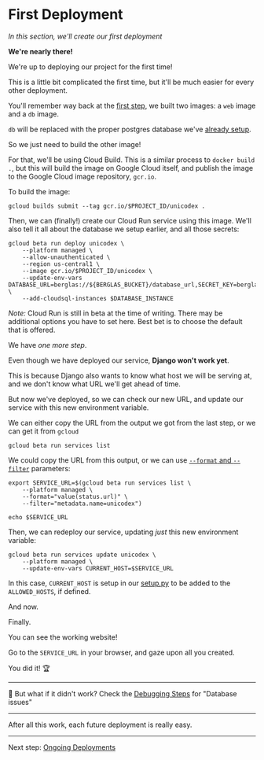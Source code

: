 # First Deployment

*In this section, we'll create our first deployment*

**We're nearly there!**

We're up to deploying our project for the first time!

This is a little bit complicated the first time, but it'll be much easier for every other deployment. 

You'll remember way back at the [first step](00-test-local.md), we built two images: a `web` image and a `db` image. 

`db` will be replaced with the proper postgres database we've [already setup](20-setup-sql.md). 

So we just need to build the other image!

For that, we'll be using Cloud Build. This is a similar process to `docker build .`, but this will build the image on Google Cloud itself, and publish the image to the Google Cloud image repository, `gcr.io`. 

To build the image:

```shell
gcloud builds submit --tag gcr.io/$PROJECT_ID/unicodex .
```

Then, we can (finally!) create our Cloud Run service using this image. We'll also tell it all about the database we setup earlier, and all those secrets: 

```
gcloud beta run deploy unicodex \
    --platform managed \
    --allow-unauthenticated \
    --region us-central1 \
    --image gcr.io/$PROJECT_ID/unicodex \
    --update-env-vars DATABASE_URL=berglas://${BERGLAS_BUCKET}/database_url,SECRET_KEY=berglas://${BERGLAS_BUCKET}/secret_key,GS_BUCKET_NAME=berglas://${BERGLAS_BUCKET}/media_bucket \
    --add-cloudsql-instances $DATABASE_INSTANCE
```

*Note:* Cloud Run is still in beta at the time of writing. There may be additional options you have to set here. Best bet is to choose the default that is offered. 

We have *one more step*. 

Even though we have deployed our service, **Django won't work yet**. 

This is because Django also wants to know what host we will be serving at, and we don't know what URL we'll get ahead of time. 

But now we've deployed, so we can check our new URL, and update our service with this new environment variable. 

We can either copy the URL from the output we got from the last step, or we can get it from `gcloud`

```
gcloud beta run services list
```

We could copy the URL from this output, or we can use [`--format` and `--filter`](https://dev.to/googlecloud/giving-format-to-your-gcloud-output-57gm) parameters:

```shell
export SERVICE_URL=$(gcloud beta run services list \
	--platform managed \
	--format="value(status.url)" \
	--filter="metadata.name=unicodex")
	
echo $SERVICE_URL
```

Then, we can redeploy our service, updating *just* this new environment variable: 

```
gcloud beta run services update unicodex \
	--platform managed \
	--update-env-vars CURRENT_HOST=$SERVICE_URL
```

In this case, `CURRENT_HOST` is setup in our [setup.py](../setup.py) to be added to the `ALLOWED_HOSTS`, if defined. 


And now. 

Finally. 

You can see the working website!

Go to the `SERVICE_URL` in your browser, and gaze upon all you created. 

You did it! 🏆

---

🤔 But what if it didn't work? Check the [Debugging Steps](zz_debugging.md) for "Database issues"


---

After all this work, each future deployment is really easy. 

---

Next step: [Ongoing Deployments](docs/60-ongoing-deployment.md)